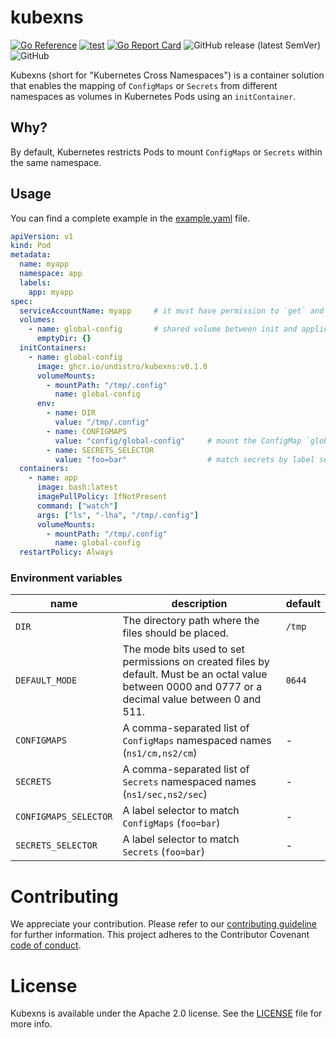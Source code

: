 # kubexns

[![Go Reference](https://pkg.go.dev/badge/github.com/undistro/kubexns.svg)](https://pkg.go.dev/github.com/undistro/kubexns)
[![test](https://github.com/undistro/kubexns/actions/workflows/test.yml/badge.svg?branch=main)](https://github.com/undistro/kubexns/actions/workflows/test.yml)
[![Go Report Card](https://goreportcard.com/badge/github.com/undistro/kubexns)](https://goreportcard.com/report/github.com/undistro/kubexns)
![GitHub release (latest SemVer)](https://img.shields.io/github/v/release/undistro/kubexns?sort=semver&color=brightgreen)
![GitHub](https://img.shields.io/github/license/undistro/kubexns?color=brightgreen)

Kubexns (short for "Kubernetes Cross Namespaces") is a container solution 
that enables the mapping of `ConfigMaps` or `Secrets` from different namespaces 
as volumes in Kubernetes Pods using an `initContainer`.

## Why?

By default, Kubernetes restricts Pods to mount `ConfigMaps` or `Secrets` within the same namespace.

## Usage

You can find a complete example in the [example.yaml](examples/example.yaml) file.

```yaml
apiVersion: v1
kind: Pod
metadata:
  name: myapp
  namespace: app
  labels:
    app: myapp
spec:
  serviceAccountName: myapp     # it must have permission to `get` and `list` `configmaps` and `secrets`
  volumes:
    - name: global-config       # shared volume between init and application container
      emptyDir: {}
  initContainers:
    - name: global-config
      image: ghcr.io/undistro/kubexns:v0.1.0
      volumeMounts:
        - mountPath: "/tmp/.config"
          name: global-config
      env:
        - name: DIR
          value: "/tmp/.config"
        - name: CONFIGMAPS
          value: "config/global-config"     # mount the ConfigMap `global-config` from `config` namespace
        - name: SECRETS_SELECTOR
          value: "foo=bar"                  # match secrets by label selector
  containers:
    - name: app
      image: bash:latest
      imagePullPolicy: IfNotPresent
      command: ["watch"]
      args: ["ls", "-lha", "/tmp/.config"]
      volumeMounts:
        - mountPath: "/tmp/.config"
          name: global-config
  restartPolicy: Always
```

### Environment variables

| name                  | description                                                                                                                                           | default |
|-----------------------|-------------------------------------------------------------------------------------------------------------------------------------------------------|---------|
| `DIR`                 | The directory path where the files should be placed.                                                                                                  | `/tmp`  |
| `DEFAULT_MODE`        | The mode bits used to set permissions on created files by default. Must be an octal value between 0000 and 0777 or a decimal value between 0 and 511. | `0644`  |
| `CONFIGMAPS`          | A comma-separated list of `ConfigMaps` namespaced names (`ns1/cm,ns2/cm`)                                                                             | -       |
| `SECRETS`             | A comma-separated list of `Secrets` namespaced names (`ns1/sec,ns2/sec`)                                                                              | -       |
| `CONFIGMAPS_SELECTOR` | A label selector to match `ConfigMaps` (`foo=bar`)                                                                                                    | -       |
| `SECRETS_SELECTOR`    | A label selector to match `Secrets` (`foo=bar`)                                                                                                       | -       |

# Contributing

We appreciate your contribution.
Please refer to our [contributing guideline](https://github.com/undistro/kubexns/blob/main/CONTRIBUTING.md) for further information.
This project adheres to the Contributor Covenant [code of conduct](https://github.com/undistro/kubexns/blob/main/CODE_OF_CONDUCT.md).

# License

Kubexns is available under the Apache 2.0 license. See the [LICENSE](LICENSE) file for more info.
